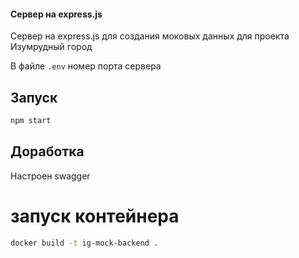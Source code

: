 #### Сервер на express.js

Сервер на express.js для создания моковых данных для проекта Изумрудный город

В файле ```.env``` номер порта сервера

## Запуск

```bash
npm start
```

## Доработка

Настроен swagger

# запуск контейнера

```bash
docker build -t ig-mock-backend .
```